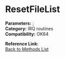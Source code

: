 # ResetFileList

**Parameters:** ;  
**Category:** IRQ routines  
**Compatibility:** OK64  

**Reference Link:**  
[Back to Methods List](../../SUMMARY.md)
